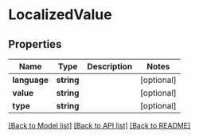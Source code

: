 # LocalizedValue

## Properties
Name | Type | Description | Notes
------------ | ------------- | ------------- | -------------
**language** | **string** |  | [optional] 
**value** | **string** |  | [optional] 
**type** | **string** |  | [optional] 

[[Back to Model list]](../README.md#documentation-for-models) [[Back to API list]](../README.md#documentation-for-api-endpoints) [[Back to README]](../README.md)


